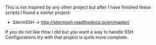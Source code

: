 This is not inspired by any other project but after I have finished these scripts I found a similar project:
- StormSSH -> http://stormssh.readthedocs.io/en/master/

If you do not like How I did but you want a way to handle SSH Configurations try with that project is quite more complete.

